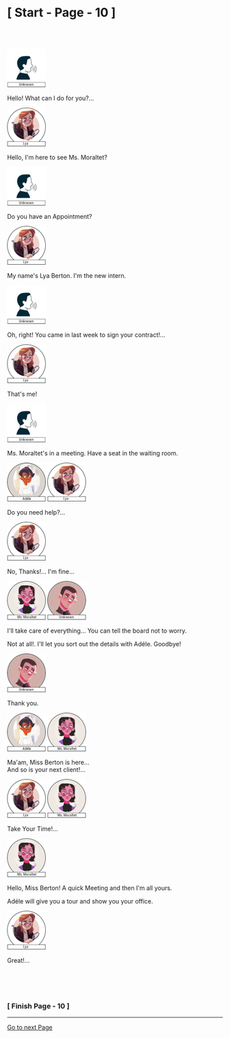 #						 [ Start - Page - 10 ]

<br>
<br>


![](images/unknown-1.png)

Hello! What can I do for you?...

![](images/Lya-01.png)

Hello, I'm here to see Ms. Moraltet?

![](images/unknown-1.png)

Do you have an Appointment?

![](images/Lya-01.png)

My name's Lya Berton.
I'm the new intern.

![](images/unknown-1.png)

Oh, right! You came in last week to sign your contract!...

![](images/Lya-01.png)

That's me!

![](images/unknown-1.png)

Ms. Moraltet's in a meeting. Have a seat in the waiting room.

![](images/adele-1.png) ![](images/Lya-01.png)

Do you need help?...

![](images/Lya-01.png)

No, Thanks!... I'm fine...

![](images/Mss.Moraltet-1.png)    ![](images/uknown-image-2.png)

I'll take care of everything... You can tell the board not to worry.

Not at all!. I'll let you sort out the details with Adéle. Goodbye!

![](images/uknown-image-2.png)

Thank you.

![](images/adele-1.png)  ![](images/Mss.Moraltet-1.png) 

Ma'am, Miss Berton is here...  
And so is your next client!...

![](images/Lya-01.png) ![](images/Mss.Moraltet-1.png)

Take Your Time!...

![](images/Mss.Moraltet-1.png)

Hello, Miss Berton! A quick Meeting and then I'm all yours.

Adéle will give you a tour and show you your office.

![](images/Lya-01.png)

Great!...


<br>
<br>
<br>

###			             [ Finish Page - 10 ]

---
[Go to next Page](https://github.com/batistasilva/Lya-Comic-book/blob/main/Page-11.md)
